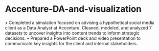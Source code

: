 # Accenture-DA-and-visualization
•	Completed a simulation focused on advising a hypothetical social media client as a Data Analyst at Accenture. Cleaned, modeled, and analyzed 7 datasets to uncover insights into content trends to inform strategic decisions.
•	Prepared a PowerPoint deck and video presentation to communicate key insights for the client and internal stakeholders.

